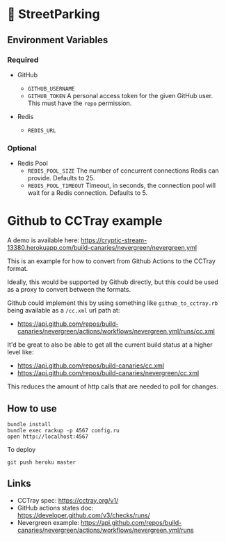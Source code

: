 # 🚗 StreetParking

## Environment Variables

### Required
- GitHub
  - `GITHUB_USERNAME`
  - `GITHUB_TOKEN`
    A personal access token for the given GitHub user.  This must have the `repo` permission.

- Redis
  - `REDIS_URL`

### Optional
- Redis Pool
  - `REDIS_POOL_SIZE`
    The number of concurrent connections Redis can provide.  Defaults to 25.
  - `REDIS_POOL_TIMEOUT`
    Timeout, in seconds, the connection pool will wait for a Redis connection. Defaults to 5.

# Github to CCTray example

A demo is available here: https://cryptic-stream-13380.herokuapp.com/build-canaries/nevergreen/nevergreen.yml

This is an example for how to convert from Github Actions to the CCTray format.

Ideally, this would be supported by Github directly, but this could be used as a proxy to convert between the formats.

Github could implement this by using something like `github_to_cctray.rb` being available as a `/cc.xml` url path at:

- https://api.github.com/repos/build-canaries/nevergreen/actions/workflows/nevergreen.yml/runs/cc.xml

It'd be great to also be able to get all the current build status at a higher level like:

- https://api.github.com/repos/build-canaries/cc.xml
- https://api.github.com/repos/build-canaries/nevergreen/cc.xml

This reduces the amount of http calls that are needed to poll for changes.

## How to use

```
bundle install
bundle exec rackup -p 4567 config.ru
open http://localhost:4567
```

To deploy

```
git push heroku master
```

## Links

- CCTray spec: https://cctray.org/v1/
- GitHub actions states doc: https://developer.github.com/v3/checks/runs/
- Nevergreen example: https://api.github.com/repos/build-canaries/nevergreen/actions/workflows/nevergreen.yml/runs
